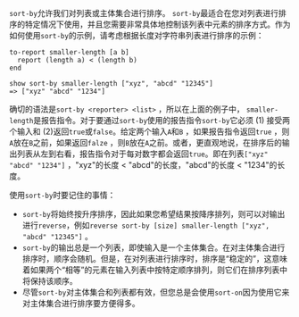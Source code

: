 `sort-by`允许我们对列表或主体集合进行排序。 `sort-by`最适合在您对列表进行排序的特定情况下使用，并且您需要非常具体地控制该列表中元素的排序方式。作为如何使用`sort-by`的示例，请考虑根据长度对字符串列表进行排序的示例：



```
to-report smaller-length [a b]
  report (length a) < (length b)
end

show sort-by smaller-length ["xyz", "abcd" "12345"]
=> ["xyz" "abcd" "1234"]
```


确切的语法是`sort-by <reporter> <list>` ，所以在上面的例子中， `smaller-length`是报告指令。对于要通过`sort-by`使用的报告指令`sort-by`它必须 (1) 接受两个输入和 (2)返回`true`或`false`。给定两个输入`A`和`B` ，如果报告指令返回`true` ，则`A`放在`B`之前，如果返回`falze` ，则`B`放在`A`之前。或者，更直观地说，在排序后的输出列表从左到右看，报告指令对于每对数字都会返回`true`。即在列表`["xyz" "abcd" "1234"]` ，"xyz"的长度 &lt; "abcd"的长度，"abcd"的长度 &lt; "1234"的长度。

使用`sort-by`时要记住的事情：

- `sort-by`将始终按升序排序，因此如果您希望结果按降序排列，则可以对输出进行`reverse`，例如`reverse sort-by [size] smaller-length ["xyz", "abcd" "12345"]` 。
- `sort-by`的输出总是一个列表，即使输入是一个主体集合。在对主体集合进行排序时，顺序会随机。但是，在对列表进行排序时，排序是“稳定的”，这意味着如果两个“相等”的元素在输入列表中按特定顺序排列，则它们在排序列表中将保持该顺序。
- 尽管`sort-by`对主体集合和列表都有效，但您总是会使用`sort-on`因为使用它来对主体集合进行排序要方便得多。
